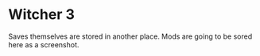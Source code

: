 # Witcher 3

Saves themselves are stored in another place. Mods are going to be sored here as a screenshot.